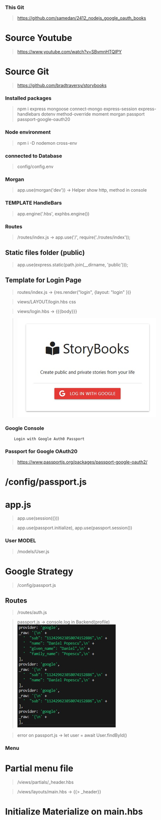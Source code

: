 ### This Git

> https://github.com/samedan/2412_nodejs_google_oauth_books

# Source Youtube

> https://www.youtube.com/watch?v=SBvmnHTQIPY

# Source Git

> https://github.com/bradtraversy/storybooks

### Installed packages

> npm i express mongoose connect-mongo express-session express-handlebars dotenv method-override moment morgan passport passport-google-oauth20

### Node environment

> npm i -D nodemon cross-env

### connected to Database

> config/config.env

### Morgan

> app.use(morgan('dev')) -> Helper show http, method in console

### TEMPLATE HandleBars

> app.engine('.hbs', exphbs.engine())

### Routes

> /routes/index.js -> app.use('/', require('./routes/index'));

## Static files folder (public)

> app.use(express.static(path.join(\_\_dirname, 'public')));

## Template for Login Page

> routes/index.js -> {res.render("login", {layout: "login" })}

> views/LAYOUT/login.hbs css

> views/login.hbs -> {{{body}}}

> ![LoginPage](https://github.com/samedan/2412_nodejs_google_oauth_books/blob/main/public/images/print01.jpg)

### Google Console

>

```
    Login with Google Auth0 Passport
```

### Passport for Google OAuth20

> https://www.passportjs.org/packages/passport-google-oauth2/

# /config/passport.js

>

# app.js

> app.use(session({}))

> app.use(passport.initialize), app.use(passport.session())

### User MODEL

> /models/User.js

# Google Strategy

> /config/passport.js

## Routes

> /routes/auth.js

> passport.js -> console.log in Backend(profile)
> ![Profile](https://github.com/samedan/2412_nodejs_google_oauth_books/blob/main/public/images/print02.jpg)

> error on passport.js -> let user = await User.findById()

### Menu

# Partial menu file

> /views/partials/\_header.hbs

> /views/layouts/main.hbs -> {{> _header}}

# Initialize Materialize on main.hbs

> <script>M.Sinenav...

> ![Nav Menu](https://github.com/samedan/2412_nodejs_google_oauth_books/blob/main/public/images/print03.jpg)

### Auth

> /middleware/auth.js -> ensureAuth, ensureGuest

# Get Middleware in Auth route

> /routes/index.js -> const {ensureAuth, ensureGuest} = require('')

# Store session in the DBB

> app.js -> const MongoStore = require("connect-mongo")(session);

> app.js -> store: new MongoStore({ mongooseConnection: mongoose.connection })

# User session saved in MongoDB

> ![Session MongoDB](https://github.com/samedan/2412_nodejs_google_oauth_books/blob/main/public/images/print04.jpg)

# Display user data in /views/dashboard.hbs

> dashboard.hbs -> <h3>Welcome {{name}}</h3>
